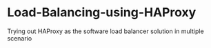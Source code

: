 # Load-Balancing-using-HAProxy
Trying out HAProxy as the software load balancer solution in multiple scenario
